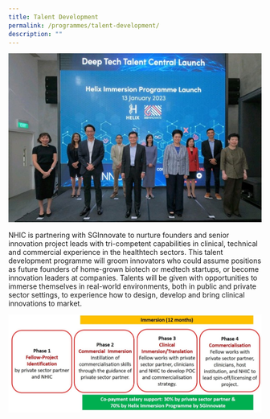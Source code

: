 ```yaml
---
title: Talent Development
permalink: /programmes/talent-development/
description: ""
---
```

<img src="/images/Programmes/talent%20development%201.jpg"> 

NHIC is partnering with SGInnovate to nurture founders and senior innovation project leads with tri-competent capabilities in clinical, technical and commercial experience in the healthtech sectors. This talent development programme will groom innovators who could assume positions as future founders of home-grown biotech or medtech startups, or become innovation leaders at companies. Talents will be given with opportunities to immerse themselves in real-world environments, both in public and private sector settings, to experience how to design, develop and bring clinical innovations to market.

![](/images/Programmes/talent%20development%202.jpg)